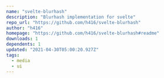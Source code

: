 ```yaml
---
name: "svelte-blurhash"
description: "Blurhash implementation for svelte"
repo_url: "https://github.com/h416/svelte-blurhash"
author: "h416"
homepage: "https://github.com/h416/svelte-blurhash#readme"
downloads: 1
dependents: 1
updated: "2021-04-30T05:00:20.927Z"
tags: 
  - media
  - ui
---
```

